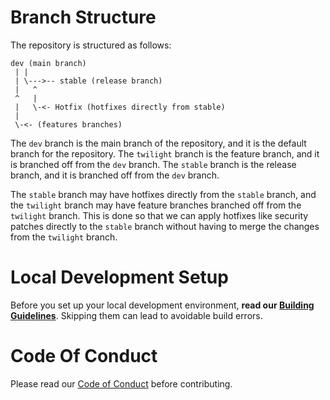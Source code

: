 <!--
   - This Source Code Form is subject to the terms of the Mozilla Public
   - License, v. 2.0. If a copy of the MPL was not distributed with this
   - file, You can obtain one at http://mozilla.org/MPL/2.0/.
   -->

# Branch Structure

The repository is structured as follows:

```
dev (main branch)
 | |
 | \--->-- stable (release branch)
 |   ^
 ^   |
 |   \-<- Hotfix (hotfixes directly from stable)
 |
 \-<- (features branches)
```

The `dev` branch is the main branch of the repository, and it is the default branch for the repository. The `twilight` branch is the feature branch, and it is branched off from the `dev` branch. The `stable` branch is the release branch, and it is branched off from the `dev` branch.

The `stable` branch may have hotfixes directly from the `stable` branch, and the `twilight` branch may have feature branches branched off from the `twilight` branch. This is done so that we can apply hotfixes like security patches directly to the `stable` branch without having to merge the changes from the `twilight` branch.

# Local Development Setup

Before you set up your local development environment, **read our [Building Guidelines](https://docs.zen-browser.app/guides/building)**. Skipping them can lead to avoidable build errors.

# Code Of Conduct

Please read our [Code of Conduct](../CODE_OF_CONDUCT.md) before contributing.
